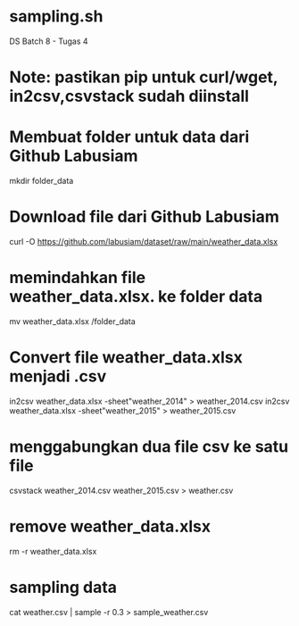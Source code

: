 # sampling.sh
DS Batch 8 - Tugas 4 

# Note: pastikan pip untuk curl/wget, in2csv,csvstack sudah diinstall

# Membuat folder untuk data dari Github Labusiam
mkdir folder_data

# Download file dari Github Labusiam
curl -O https://github.com/labusiam/dataset/raw/main/weather_data.xlsx

# memindahkan file weather_data.xlsx. ke folder data
mv weather_data.xlsx /folder_data

# Convert file weather_data.xlsx menjadi .csv
in2csv weather_data.xlsx -sheet"weather_2014" > weather_2014.csv
in2csv weather_data.xlsx -sheet"weather_2015" > weather_2015.csv

# menggabungkan dua file csv ke satu file
csvstack weather_2014.csv weather_2015.csv > weather.csv

# remove weather_data.xlsx
rm -r weather_data.xlsx

# sampling data
cat weather.csv | sample -r 0.3 > sample_weather.csv
